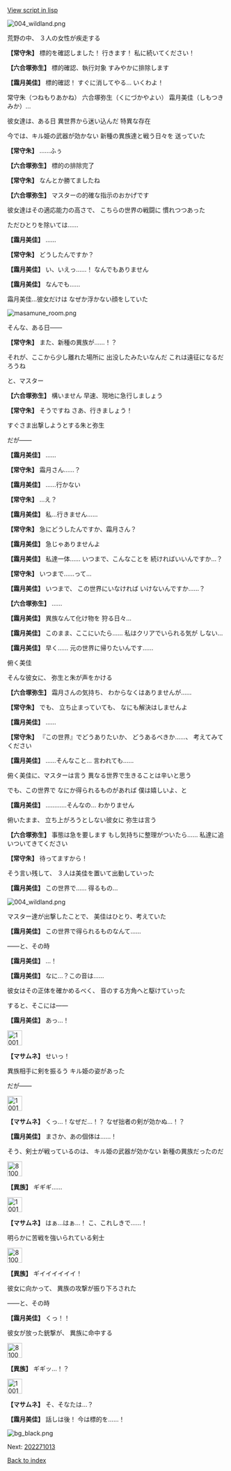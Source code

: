 [View script in lisp](../scripts/202271011.txt)

![004_wildland.png](../images/backgrounds/004_wildland.png)

荒野の中、
３人の女性が疾走する

**【常守朱】**
標的を確認しました！
行きます！
私に続いてください！

**【六合塚弥生】**
標的確認、執行対象
すみやかに排除します

**【霜月美佳】**
標的確認！
すぐに消してやる…
いくわよ！

常守朱（つねもりあかね）
六合塚弥生（くにづかやよい）
霜月美佳（しもつきみか）…

彼女達は、ある日
異世界から迷い込んだ
特異な存在

今では、キル姫の武器が効かない
新種の異族達と戦う日々を
送っていた

**【常守朱】**
……ふぅ

**【六合塚弥生】**
標的の排除完了

**【常守朱】**
なんとか勝てましたね

**【六合塚弥生】**
マスターの的確な指示のおかげです

彼女達はその適応能力の高さで、
こちらの世界の戦闘に
慣れつつあった

ただひとりを除いては……

**【霜月美佳】**
……

**【常守朱】**
どうしたんですか？

**【霜月美佳】**
い、いえっ……！
なんでもありません

**【霜月美佳】**
なんでも……

霜月美佳…彼女だけは
なぜか浮かない顔をしていた

![masamune_room.png](../images/backgrounds/masamune_room.png)

そんな、ある日――

**【常守朱】**
また、新種の異族が……！？

それが、ここから少し離れた場所に
出没したみたいなんだ
これは遠征になるだろうね

と、マスター

**【六合塚弥生】**
構いません
早速、現地に急行しましょう

**【常守朱】**
そうですね
さあ、行きましょう！

すぐさま出撃しようとする朱と弥生

だが――

**【霜月美佳】**
……

**【常守朱】**
霜月さん……？

**【霜月美佳】**
……行かない

**【常守朱】**
…え？

**【霜月美佳】**
私…行きません……

**【常守朱】**
急にどうしたんですか、霜月さん？

**【霜月美佳】**
急じゃありませんよ

**【霜月美佳】**
私達一体……
いつまで、こんなことを
続ければいいんですか…？

**【常守朱】**
いつまで……って…

**【霜月美佳】**
いつまで、
この世界にいなければ
いけないんですか……？　

**【六合塚弥生】**
……

**【霜月美佳】**
異族なんて化け物を
狩る日々…

**【霜月美佳】**
このまま、ここにいたら……
私はクリアでいられる気が
しない…

**【霜月美佳】**
早く……
元の世界に帰りたいんです……

俯く美佳

そんな彼女に、
弥生と朱が声をかける

**【六合塚弥生】**
霜月さんの気持ち、
わからなくはありませんが……

**【常守朱】**
でも、
立ち止まっていても、
なにも解決はしませんよ

**【霜月美佳】**
……

**【常守朱】**
『この世界』でどうありたいか、
どうあるべきか……、
考えてみてください

**【霜月美佳】**
……そんなこと…
言われても……

俯く美佳に、マスターは言う
異なる世界で生きることは辛いと思う

でも、この世界で
なにか得られるものがあれば
僕は嬉しいよ、と

**【霜月美佳】**
…………そんなの…
わかりません

俯いたまま、
立ち上がろうとしない彼女に
弥生は言う

**【六合塚弥生】**
事態は急を要します
もし気持ちに整理がついたら……
私達に追いついてきてください

**【常守朱】**
待ってますから！

そう言い残して、
３人は美佳を置いて出動していった

**【霜月美佳】**
この世界で……
得るもの…

![004_wildland.png](../images/backgrounds/004_wildland.png)

マスター達が出撃したことで、
美佳はひとり、考えていた

**【霜月美佳】**
この世界で得られるものなんて……

――と、その時

**【霜月美佳】**
…！

**【霜月美佳】**
なに…？この音は……

彼女はその正体を確かめるべく、
音のする方角へと駆けていった

すると、そこには――

**【霜月美佳】**
あっ…！

<img src="../images/units/100161.png" alt="100161.png" height="34"/>

**【マサムネ】**
せいっ！

異族相手に剣を振るう
キル姫の姿があった

だが――

<img src="../images/units/100161.png" alt="100161.png" height="34"/>

**【マサムネ】**
くっ…！なぜだ…！？
なぜ拙者の剣が効かぬ…！？

**【霜月美佳】**
まさか、あの個体は……！

そう、剣士が戦っているのは、
キル姫の武器が効かない
新種の異族だったのだ

<img src="../images/units/810004.png" alt="810004.png" height="34"/>

**【異族】**
ギギギ……

<img src="../images/units/100161.png" alt="100161.png" height="34"/>

**【マサムネ】**
はぁ…はぁ…！
こ、これしきで……！

明らかに苦戦を強いられている剣士

<img src="../images/units/810004.png" alt="810004.png" height="34"/>

**【異族】**
ギイイイイイイ！

彼女に向かって、
異族の攻撃が振り下ろされた

――と、その時

**【霜月美佳】**
くっ！！

彼女が放った銃撃が、
異族に命中する

<img src="../images/units/810004.png" alt="810004.png" height="34"/>

**【異族】**
ギギッ…！？

<img src="../images/units/100161.png" alt="100161.png" height="34"/>

**【マサムネ】**
そ、そなたは…？

**【霜月美佳】**
話しは後！
今は標的を……！

![bg_black.png](../images/backgrounds/bg_black.png)


Next: [202271013](202271013.md)

[Back to index](index.md)
